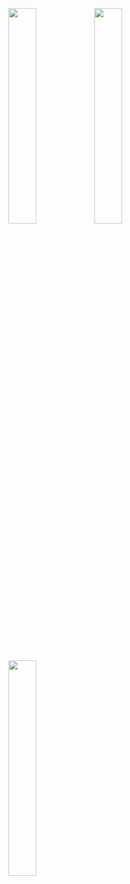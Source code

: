 <p float="left">
  <img src="https://github.com/96TSH/PokeHunter/assets/106390709/bba0d60e-71f2-4569-9c1e-99fb8a3fe81d" width="33%" />
  <img src="https://github.com/96TSH/PokeHunter/assets/106390709/8e5564ba-6a06-4fda-98d2-da1b65ce50f7" width="33%" /> 
  <img src="https://github.com/96TSH/PokeHunter/assets/106390709/edbc3f65-10f3-41c8-9d9d-62566b0bf4a6" width="33%" />
</p>
